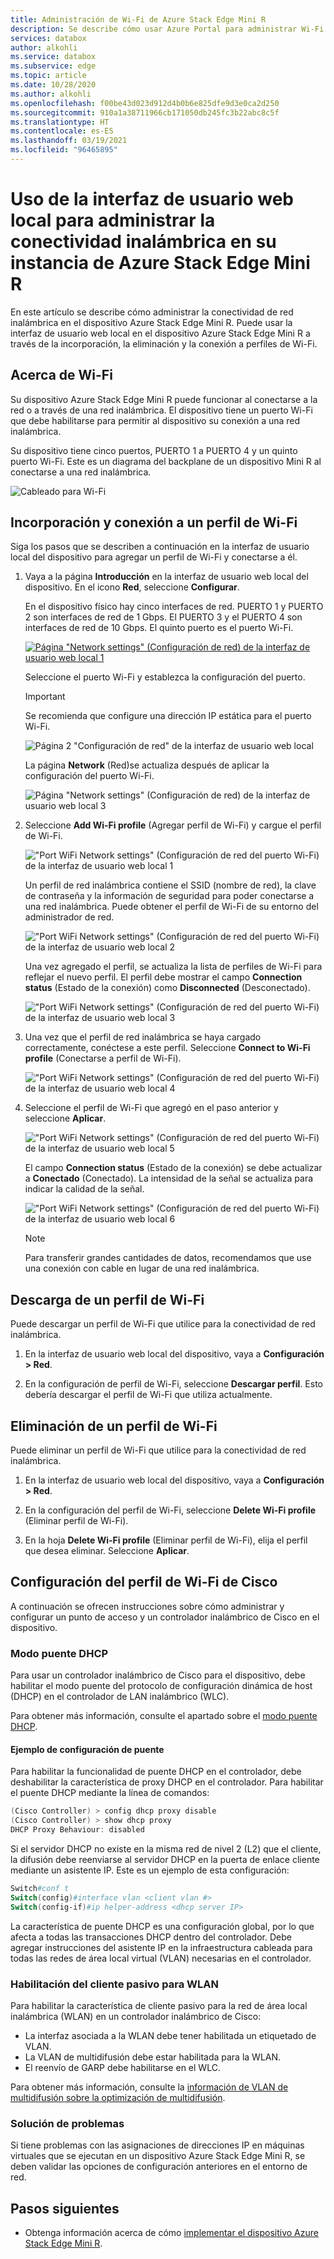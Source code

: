 ```yaml
---
title: Administración de Wi-Fi de Azure Stack Edge Mini R
description: Se describe cómo usar Azure Portal para administrar Wi-Fi en Azure Stack Edge.
services: databox
author: alkohli
ms.service: databox
ms.subservice: edge
ms.topic: article
ms.date: 10/28/2020
ms.author: alkohli
ms.openlocfilehash: f00be43d023d912d4b0b6e825dfe9d3e0ca2d250
ms.sourcegitcommit: 910a1a38711966cb171050db245fc3b22abc8c5f
ms.translationtype: HT
ms.contentlocale: es-ES
ms.lasthandoff: 03/19/2021
ms.locfileid: "96465895"
---
```

# <a name="use-the-local-web-ui-to-manage-wireless-connectivity-on-your-azure-stack-edge-mini-r"></a>Uso de la interfaz de usuario web local para administrar la conectividad inalámbrica en su instancia de Azure Stack Edge Mini R

En este artículo se describe cómo administrar la conectividad de red inalámbrica en el dispositivo Azure Stack Edge Mini R. Puede usar la interfaz de usuario web local en el dispositivo Azure Stack Edge Mini R a través de la incorporación, la eliminación y la conexión a perfiles de Wi-Fi.

## <a name="about-wi-fi"></a>Acerca de Wi-Fi

Su dispositivo Azure Stack Edge Mini R puede funcionar al conectarse a la red o a través de una red inalámbrica. El dispositivo tiene un puerto Wi-Fi que debe habilitarse para permitir al dispositivo su conexión a una red inalámbrica. 

Su dispositivo tiene cinco puertos, PUERTO 1 a PUERTO 4 y un quinto puerto Wi-Fi. Este es un diagrama del backplane de un dispositivo Mini R al conectarse a una red inalámbrica.

![Cableado para Wi-Fi](./media/azure-stack-edge-mini-r-deploy-install/wireless-cabled.png)


## <a name="add-connect-to-wi-fi-profile"></a>Incorporación y conexión a un perfil de Wi-Fi

Siga los pasos que se describen a continuación en la interfaz de usuario local del dispositivo para agregar un perfil de Wi-Fi y conectarse a él.

1. Vaya a la página **Introducción** en la interfaz de usuario web local del dispositivo. En el icono **Red**, seleccione **Configurar**.  
    
    En el dispositivo físico hay cinco interfaces de red. PUERTO 1 y PUERTO 2 son interfaces de red de 1 Gbps. El PUERTO 3 y el PUERTO 4 son interfaces de red de 10 Gbps. El quinto puerto es el puerto Wi-Fi. 

    [![Página "Network settings" (Configuración de red) de la interfaz de usuario web local 1](./media/azure-stack-edge-mini-r-deploy-configure-network-compute-web-proxy/configure-wifi-1.png)](./media/azure-stack-edge-mini-r-deploy-configure-network-compute-web-proxy/configure-wifi-1.png#lightbox)  
    
    Seleccione el puerto Wi-Fi y establezca la configuración del puerto. 
    
    > [!IMPORTANT]
    > Se recomienda que configure una dirección IP estática para el puerto Wi-Fi.  

    ![Página 2 "Configuración de red" de la interfaz de usuario web local](./media/azure-stack-edge-mini-r-deploy-configure-network-compute-web-proxy/configure-wifi-2.png)

    La página **Network** (Red)se actualiza después de aplicar la configuración del puerto Wi-Fi.

    ![Página "Network settings" (Configuración de red) de la interfaz de usuario web local 3](./media/azure-stack-edge-mini-r-deploy-configure-network-compute-web-proxy/configure-wifi-4.png)

   
2. Seleccione **Add Wi-Fi profile** (Agregar perfil de Wi-Fi) y cargue el perfil de Wi-Fi. 

    !["Port WiFi Network settings" (Configuración de red del puerto Wi-Fi) de la interfaz de usuario web local 1](./media/azure-stack-edge-mini-r-deploy-configure-network-compute-web-proxy/add-wifi-profile-1.png)
    
    Un perfil de red inalámbrica contiene el SSID (nombre de red), la clave de contraseña y la información de seguridad para poder conectarse a una red inalámbrica. Puede obtener el perfil de Wi-Fi de su entorno del administrador de red.

    !["Port WiFi Network settings" (Configuración de red del puerto Wi-Fi) de la interfaz de usuario web local 2](./media/azure-stack-edge-mini-r-deploy-configure-network-compute-web-proxy/add-wifi-profile-2.png)

    Una vez agregado el perfil, se actualiza la lista de perfiles de Wi-Fi para reflejar el nuevo perfil. El perfil debe mostrar el campo **Connection status** (Estado de la conexión) como **Disconnected** (Desconectado). 

    !["Port WiFi Network settings" (Configuración de red del puerto Wi-Fi) de la interfaz de usuario web local 3](./media/azure-stack-edge-mini-r-deploy-configure-network-compute-web-proxy/add-wifi-profile-3.png)
    
3. Una vez que el perfil de red inalámbrica se haya cargado correctamente, conéctese a este perfil. Seleccione **Connect to Wi-Fi profile** (Conectarse a perfil de Wi-Fi). 

    !["Port WiFi Network settings" (Configuración de red del puerto Wi-Fi) de la interfaz de usuario web local 4](./media/azure-stack-edge-mini-r-deploy-configure-network-compute-web-proxy/add-wifi-profile-4.png)

4. Seleccione el perfil de Wi-Fi que agregó en el paso anterior y seleccione **Aplicar**. 

    !["Port WiFi Network settings" (Configuración de red del puerto Wi-Fi) de la interfaz de usuario web local 5](./media/azure-stack-edge-mini-r-deploy-configure-network-compute-web-proxy/add-wifi-profile-5.png)

    El campo **Connection status** (Estado de la conexión) se debe actualizar a **Conectado** (Conectado). La intensidad de la señal se actualiza para indicar la calidad de la señal. 

    !["Port WiFi Network settings" (Configuración de red del puerto Wi-Fi) de la interfaz de usuario web local 6](./media/azure-stack-edge-mini-r-deploy-configure-network-compute-web-proxy/add-wifi-profile-6.png)

    > [!NOTE]
    > Para transferir grandes cantidades de datos, recomendamos que use una conexión con cable en lugar de una red inalámbrica. 


## <a name="download-wi-fi-profile"></a>Descarga de un perfil de Wi-Fi

Puede descargar un perfil de Wi-Fi que utilice para la conectividad de red inalámbrica.

1. En la interfaz de usuario web local del dispositivo, vaya a **Configuración > Red**. 

2. En la configuración de perfil de Wi-Fi, seleccione **Descargar perfil**. Esto debería descargar el perfil de Wi-Fi que utiliza actualmente.


## <a name="delete-wi-fi-profile"></a>Eliminación de un perfil de Wi-Fi

Puede eliminar un perfil de Wi-Fi que utilice para la conectividad de red inalámbrica.


1. En la interfaz de usuario web local del dispositivo, vaya a **Configuración > Red**. 

2. En la configuración del perfil de Wi-Fi, seleccione **Delete Wi-Fi profile** (Eliminar perfil de Wi-Fi).

3. En la hoja **Delete Wi-Fi profile** (Eliminar perfil de Wi-Fi), elija el perfil que desea eliminar. Seleccione **Aplicar**.


## <a name="configure-cisco-wi-fi-profile"></a>Configuración del perfil de Wi-Fi de Cisco

A continuación se ofrecen instrucciones sobre cómo administrar y configurar un punto de acceso y un controlador inalámbrico de Cisco en el dispositivo. 

### <a name="dhcp-bridging-mode"></a>Modo puente DHCP

Para usar un controlador inalámbrico de Cisco para el dispositivo, debe habilitar el modo puente del protocolo de configuración dinámica de host (DHCP) en el controlador de LAN inalámbrico (WLC).

Para obtener más información, consulte el apartado sobre el [modo puente DHCP](https://www.cisco.com/c/en/us/support/docs/wireless/4400-series-wireless-lan-controllers/110865-dhcp-wlc.html#anc9).

#### <a name="bridging-configuration-example"></a>Ejemplo de configuración de puente

Para habilitar la funcionalidad de puente DHCP en el controlador, debe deshabilitar la característica de proxy DHCP en el controlador. Para habilitar el puente DHCP mediante la línea de comandos:

```powershell
(Cisco Controller) > config dhcp proxy disable
(Cisco Controller) > show dhcp proxy
DHCP Proxy Behaviour: disabled
```

Si el servidor DHCP no existe en la misma red de nivel 2 (L2) que el cliente, la difusión debe reenviarse al servidor DHCP en la puerta de enlace cliente mediante un asistente IP. Este es un ejemplo de esta configuración:

```powershell
Switch#conf t
Switch(config)#interface vlan <client vlan #>
Switch(config-if)#ip helper-address <dhcp server IP>
```

La característica de puente DHCP es una configuración global, por lo que afecta a todas las transacciones DHCP dentro del controlador. Debe agregar instrucciones del asistente IP en la infraestructura cableada para todas las redes de área local virtual (VLAN) necesarias en el controlador.

### <a name="enable-the-passive-client-for-wlan"></a>Habilitación del cliente pasivo para WLAN

Para habilitar la característica de cliente pasivo para la red de área local inalámbrica (WLAN) en un controlador inalámbrico de Cisco:

* La interfaz asociada a la WLAN debe tener habilitada un etiquetado de VLAN.
* La VLAN de multidifusión debe estar habilitada para la WLAN.
* El reenvío de GARP debe habilitarse en el WLC.

Para obtener más información, consulte la [información de VLAN de multidifusión sobre la optimización de multidifusión](https://www.cisco.com/c/en/us/td/docs/wireless/controller/8-5/config-guide/b_cg85/wlan_interfaces.html).

### <a name="troubleshoot"></a>Solución de problemas

Si tiene problemas con las asignaciones de direcciones IP en máquinas virtuales que se ejecutan en un dispositivo Azure Stack Edge Mini R, se deben validar las opciones de configuración anteriores en el entorno de red.

## <a name="next-steps"></a>Pasos siguientes

- Obtenga información acerca de cómo [implementar el dispositivo Azure Stack Edge Mini R](azure-stack-edge-mini-r-deploy-prep.md).
